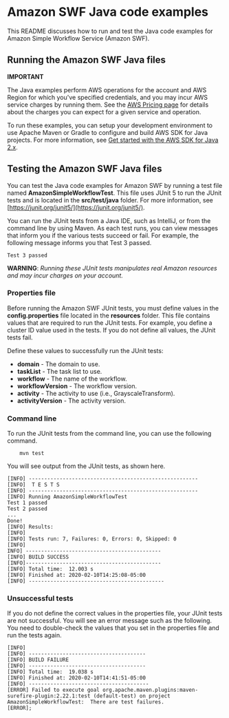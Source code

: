 # Amazon SWF Java code examples

This README discusses how to run and test the Java code examples for Amazon Simple Workflow Service (Amazon SWF).

## Running the Amazon SWF Java files

**IMPORTANT**

The Java examples perform AWS operations for the account and AWS Region for which you've specified credentials, and you may incur AWS service charges by running them. See the [AWS Pricing page](https://aws.amazon.com/pricing/) for details about the charges you can expect for a given service and operation.

To run these examples, you can setup your development environment to use Apache Maven or Gradle to configure and build AWS SDK for Java projects. For more information,
see [Get started with the AWS SDK for Java 2.x](https://docs.aws.amazon.com/sdk-for-java/latest/developer-guide/get-started.html).


 ## Testing the Amazon SWF Java files

You can test the Java code examples for Amazon SWF by running a test file named **AmazonSimpleWorkflowTest**. This file uses JUnit 5 to run the JUnit tests and is located in the **src/test/java** folder. For more information, see [https://junit.org/junit5/](https://junit.org/junit5/).

You can run the JUnit tests from a Java IDE, such as IntelliJ, or from the command line by using Maven. As each test runs, you can view messages that inform you if the various tests succeed or fail. For example, the following message informs you that Test 3 passed.

	Test 3 passed

**WARNING**: _Running these JUnit tests manipulates real Amazon resources and may incur charges on your account._

 ### Properties file
Before running the Amazon SWF JUnit tests, you must define values in the **config.properties** file located in the **resources** folder. This file contains values that are required to run the JUnit tests. For example, you define a cluster ID value used in the tests. If you do not define all values, the JUnit tests fail.

Define these values to successfully run the JUnit tests:

- **domain** - The domain to use.
- **taskList** - The task list to use.
- **workflow** - The name of the workflow.
- **workflowVersion** - The workflow version.
- **activity** - The activity to use (i.e., GrayscaleTransform).
- **activityVersion** - The activity version.

### Command line
To run the JUnit tests from the command line, you can use the following command.

		mvn test

You will see output from the JUnit tests, as shown here.

	[INFO] -------------------------------------------------------
	[INFO]  T E S T S
	[INFO] -------------------------------------------------------
	[INFO] Running AmazonSimpleWorkflowTest
	Test 1 passed
	Test 2 passed
	...
	Done!
	[INFO] Results:
	[INFO]
	[INFO] Tests run: 7, Failures: 0, Errors: 0, Skipped: 0
	[INFO]
	INFO] --------------------------------------------
	[INFO] BUILD SUCCESS
	[INFO]--------------------------------------------
	[INFO] Total time:  12.003 s
	[INFO] Finished at: 2020-02-10T14:25:08-05:00
	[INFO] --------------------------------------------

### Unsuccessful tests

If you do not define the correct values in the properties file, your JUnit tests are not successful. You will see an error message such as the following. You need to double-check the values that you set in the properties file and run the tests again.

	[INFO]
	[INFO] --------------------------------------
	[INFO] BUILD FAILURE
	[INFO] --------------------------------------
	[INFO] Total time:  19.038 s
	[INFO] Finished at: 2020-02-10T14:41:51-05:00
	[INFO] ---------------------------------------
	[ERROR] Failed to execute goal org.apache.maven.plugins:maven-surefire-plugin:2.22.1:test (default-test) on project AmazonSimpleWorkflowTest:  There are test failures.
	[ERROR];
